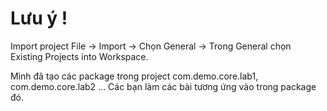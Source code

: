 # Lưu ý !

Import project
File -> Import -> Chọn General -> Trong General chọn Existing Projects into Workspace.

Mình đã tạo các package trong project com.demo.core.lab1, com.demo.core.lab2 ...
Các bạn làm các bài tương ứng vào trong package đó.
